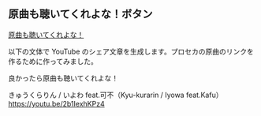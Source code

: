 ## 原曲も聴いてくれよな！ボタン

[原曲も聴いてくれよな！](TARGET)

以下の文体で YouTube のシェア文章を生成します。プロセカの原曲のリンクを作るために作ってみました。

良かったら原曲も聴いてくれよな！

きゅうくらりん / いよわ feat.可不（Kyu-kurarin / Iyowa feat.Kafu）  
https://youtu.be/2b1IexhKPz4
